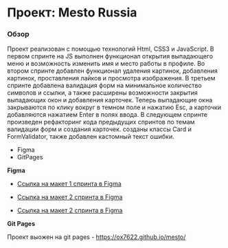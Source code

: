 # Проект: Mesto Russia

### Обзор
Проект реализован с помощью технологий Html, CSS3 и JavaScript. В первом спринте на JS выполнен функционал открытия выпадающего меню и возможность изменить имя и место работы в профиле. 
Во втором спринте добавлен функционал удаления картинок, добавления картинок, проставления лайков и просмотра изображения.
В третьем спринте добавлена валидация форм на минимальное количество символов и ссылки, а также расширены возможности закрытия выпадающих окон и добавления карточек. Теперь выпадающие окна закрываются по клику вокруг в темном поле и нажатию Esc, а карточки добавляются нажатием Enter в полях ввода.
В следующем спринте произведен рефакторинг кода предыдущих спринтов по темам валидации форм и создания карточек. созданы классы Card и FormValidator, также добавлен кастомный текст ошибки.

* Figma
* GitPages

**Figma**

* [Ссылка на макет 1 спринта в Figma](https://www.figma.com/file/2cn9N9jSkmxD84oJik7xL7/JavaScript.-Sprint-4?node-id=0%3A1)

* [Ссылка на макет 2 спринта в Figma](https://www.figma.com/file/bjyvbKKJN2naO0ucURl2Z0/JavaScript.-Sprint-5?node-id=50160%3A2)

* [Ссылка на макет 2 спринта в Figma](https://www.figma.com/file/kRVLKwYG3d1HGLvh7JFWRT/JavaScript.-Sprint-6?node-id=1124%3A2)

**Git Pages**

Проект выожен на git pages - https://ox7622.github.io/mesto/
